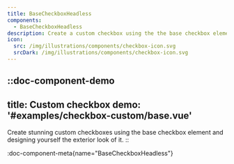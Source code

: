 ```yaml
---
title: BaseCheckboxHeadless
components: 
  - BaseCheckboxHeadless
description: Create a custom checkbox using the the base checkbox element and designing yourself the exterior look of it.
icon: 
  src: /img/illustrations/components/checkbox-icon.svg
  srcDark: /img/illustrations/components/checkbox-icon.svg
---
```



::doc-component-demo
---
title: Custom checkbox
demo: '#examples/checkbox-custom/base.vue'
---
Create stunning custom checkboxes using the base checkbox element and designing yourself the exterior look of it.
::


:doc-component-meta{name="BaseCheckboxHeadless"}